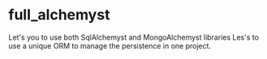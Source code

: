 # full_alchemyst
Let's you to use both SqlAlchemyst and MongoAlchemyst libraries
Les's to use a unique ORM to manage the persistence in one project. 